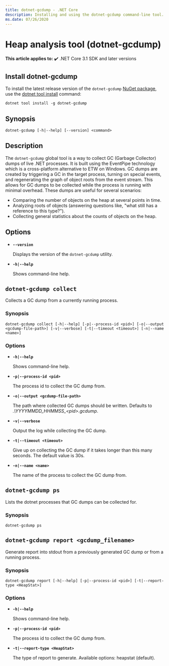 ```yaml
---
title: dotnet-gcdump - .NET Core
description: Installing and using the dotnet-gcdump command-line tool.
ms.date: 07/26/2020
---
```

# Heap analysis tool (dotnet-gcdump)

**This article applies to:** ✔️ .NET Core 3.1 SDK and later versions

## Install dotnet-gcdump

To install the latest release version of the `dotnet-gcdump` [NuGet package](https://www.nuget.org/packages/dotnet-gcdump), use the [dotnet tool install](../tools/dotnet-tool-install.md) command:

```dotnetcli
dotnet tool install -g dotnet-gcdump
```

## Synopsis

```console
dotnet-gcdump [-h|--help] [--version] <command>
```

## Description

The `dotnet-gcdump` global tool is a way to collect GC (Garbage Collector) dumps of live .NET processes. It is built using the EventPipe technology which is a cross-platform alternative to ETW on Windows. GC dumps are created by triggering a GC in the target process, turning on special events, and regenerating the graph of object roots from the event stream. This allows for GC dumps to be collected while the process is running with minimal overhead. These dumps are useful for several scenarios:

- Comparing the number of objects on the heap at several points in time.
- Analyzing roots of objects (answering questions like, "what still has a reference to this type?").
- Collecting general statistics about the counts of objects on the heap.

## Options

- **`--version`**

  Displays the version of the `dotnet-gcdump` utility.

- **`-h|--help`**

  Shows command-line help.

## `dotnet-gcdump collect`

Collects a GC dump from a currently running process.

### Synopsis

```console
dotnet-gcdump collect [-h|--help] [-p|--process-id <pid>] [-o|--output <gcdump-file-path>] [-v|--verbose] [-t|--timeout <timeout>] [-n|--name <name>]
```

### Options

- **`-h|--help`**

  Shows command-line help.

- **`-p|--process-id <pid>`**

  The process id to collect the GC dump from.

- **`-o|--output <gcdump-file-path>`**

  The path where collected GC dumps should be written. Defaults to *.\\YYYYMMDD\_HHMMSS\_\<pid>.gcdump*.

- **`-v|--verbose`**

  Output the log while collecting the GC dump.

- **`-t|--timeout <timeout>`**

  Give up on collecting the GC dump if it takes longer than this many seconds. The default value is 30s.

- **`-n|--name <name>`**

  The name of the process to collect the GC dump from.

## `dotnet-gcdump ps`

Lists the dotnet processes that GC dumps can be collected for.

### Synopsis

```console
dotnet-gcdump ps
```

## `dotnet-gcdump report <gcdump_filename>`

Generate report into stdout from a previously generated GC dump or from a running process.

### Synopsis

```console
dotnet-gcdump report [-h|--help] [-p|--process-id <pid>] [-t|--report-type <HeapStat>]
```

### Options

- **`-h|--help`**

  Shows command-line help.

- **`-p|--process-id <pid>`**

  The process id to collect the GC dump from.

- **`-t|--report-type <HeapStat>`**

  The type of report to generate. Available options: heapstat (default).

